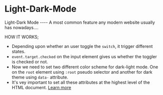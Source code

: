 # Light-Dark-Mode
Light-Dark Mode ---- A most common feature any modern website usually has nowadays....

HOW IT WORKS;
 * Depending upon whether an user toggle the `switch`, it trigger different states.
 * `event.target.checked` on the input element gives us whether the toggler is checked or not.
 * Now we need to set two different color scheme for dark-light mode. One on the `root` element using `:root`
   pseudo selector and another for dark theme using `data-` attribute.
 * It's vey important to set all these attributes at the highest level of the HTML document. [Learn more](https://developer.mozilla.org/en-US/docs/Web/API/Document/documentElement)

